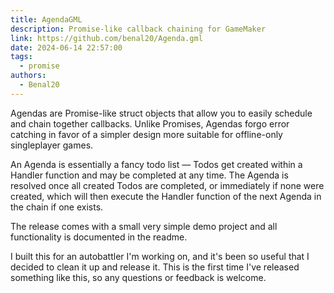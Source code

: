 ```yaml
---
title: AgendaGML
description: Promise-like callback chaining for GameMaker
link: https://github.com/benal20/Agenda.gml
date: 2024-06-14 22:57:00
tags:
  - promise
authors:
  - Benal20
---
```


Agendas are Promise-like struct objects that allow you to easily schedule and chain together callbacks. Unlike Promises, Agendas forgo error catching in favor of a simpler design more suitable for offline-only singleplayer games.

An Agenda is essentially a fancy todo list — Todos get created within a Handler function and may be completed at any time. The Agenda is resolved once all created Todos are completed, or immediately if none were created, which will then execute the Handler function of the next Agenda in the chain if one exists.

The release comes with a small very simple demo project and all functionality is documented in the readme.

I built this for an autobattler I'm working on, and it's been so useful that I decided to clean it up and release it. This is the first time I've released something like this, so any questions or feedback is welcome.